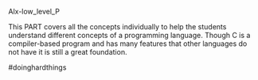 Alx-low_level_P

This PART covers all the concepts individually to help the students understand different concepts of a programming language. Though C is a compiler-based program and has many features that other languages do not have it is still a great foundation. 

#doinghardthings
